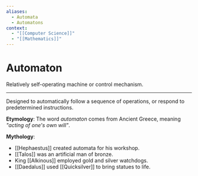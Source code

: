 ```yaml
---
aliases:
  - Automata
  - Automatons
context:
  - "[[Computer Science]]"
  - "[[Mathematics]]"
---
```


# Automaton

Relatively self-operating machine or control mechanism.

---

Designed to automatically follow a sequence of operations, or respond to predetermined instructions.

**Etymology**: The word _automaton_ comes from Ancient Greece, meaning _"acting of one's own will"_.

**Mythology**:

- [[Hephaestus]] created automata for his workshop.
- [[Talos]] was an artificial man of bronze.
- King [[Alkinous]] employed gold and silver watchdogs.
- [[Daedalus]] used [[Quicksilver]] to bring statues to life.
